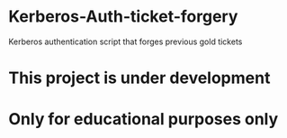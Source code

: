 # Kerberos-Auth-ticket-forgery
Kerberos authentication script that forges previous gold tickets 

# This project is under development
# Only for educational purposes only
